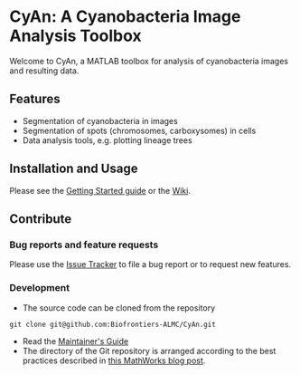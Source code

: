 # CyAn: A Cyanobacteria Image Analysis Toolbox

Welcome to CyAn, a MATLAB toolbox for analysis of cyanobacteria images and resulting data.

## Features
- Segmentation of cyanobacteria in images
- Segmentation of spots (chromosomes, carboxysomes) in cells
- Data analysis tools, e.g. plotting lineage trees

## Installation and Usage

Please see the [Getting Started guide](https://github.com/Biofrontiers-ALMC/CyAn/wiki/getting-started) or the [Wiki](https://github.com/Biofrontiers-ALMC/CyAn/wiki).

## Contribute

### Bug reports and feature requests

Please use the [Issue Tracker](https://github.com/Biofrontiers-ALMC/CyAn/issues) to file a bug report or to request new features.

### Development 

- The source code can be cloned from the repository
```git
git clone git@github.com:Biofrontiers-ALMC/CyAn.git
```
- Read the [Maintainer's Guide](https://github.com/Biofrontiers-ALMC/CyAn/wiki/maintainers-guide)
- The directory of the Git repository is arranged according to the best practices described in [this MathWorks blog post](https://blogs.mathworks.com/developer/2017/01/13/matlab-toolbox-best-practices/).

